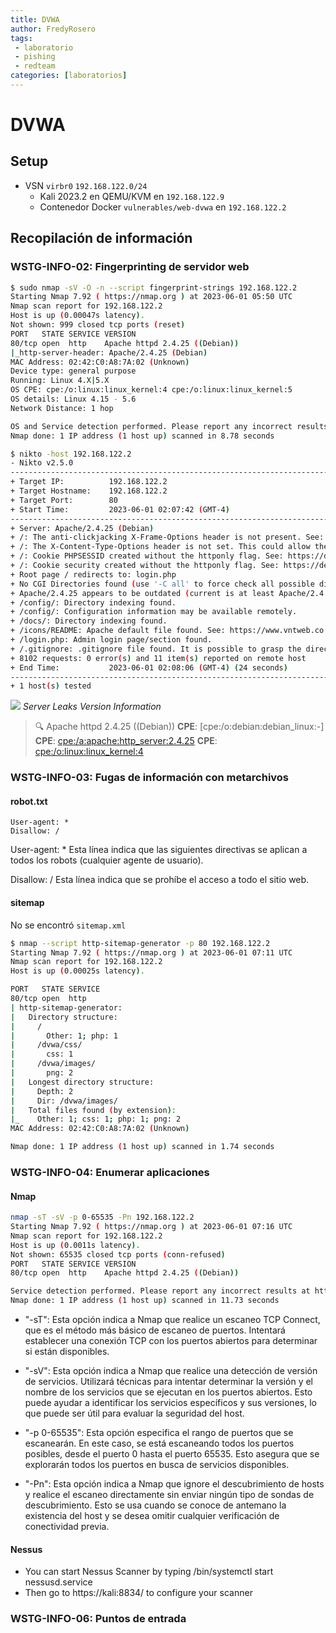 ```yaml
---
title: DVWA
author: FredyRosero
tags: 
 - laboratorio
 - pishing
 - redteam
categories: [laboratorios]
---
```


# DVWA

## Setup
* VSN `virbr0` `192.168.122.0/24`
    * Kali 2023.2 en QEMU/KVM en `192.168.122.9`
    * Contenedor Docker `vulnerables/web-dvwa` en `192.168.122.2`

## Recopilación de información

### WSTG-INFO-02: Fingerprinting de servidor web

```bash
$ sudo nmap -sV -O -n --script fingerprint-strings 192.168.122.2
Starting Nmap 7.92 ( https://nmap.org ) at 2023-06-01 05:50 UTC
Nmap scan report for 192.168.122.2
Host is up (0.00047s latency).
Not shown: 999 closed tcp ports (reset)
PORT   STATE SERVICE VERSION
80/tcp open  http    Apache httpd 2.4.25 ((Debian))
|_http-server-header: Apache/2.4.25 (Debian)
MAC Address: 02:42:C0:A8:7A:02 (Unknown)
Device type: general purpose
Running: Linux 4.X|5.X
OS CPE: cpe:/o:linux:linux_kernel:4 cpe:/o:linux:linux_kernel:5
OS details: Linux 4.15 - 5.6
Network Distance: 1 hop

OS and Service detection performed. Please report any incorrect results at https://nmap.org/submit/ .
Nmap done: 1 IP address (1 host up) scanned in 8.78 seconds
```

```bash
$ nikto -host 192.168.122.2 
- Nikto v2.5.0
---------------------------------------------------------------------------
+ Target IP:          192.168.122.2
+ Target Hostname:    192.168.122.2
+ Target Port:        80
+ Start Time:         2023-06-01 02:07:42 (GMT-4)
---------------------------------------------------------------------------
+ Server: Apache/2.4.25 (Debian)
+ /: The anti-clickjacking X-Frame-Options header is not present. See: https://developer.mozilla.org/en-US/docs/Web/HTTP/Headers/X-Frame-Options
+ /: The X-Content-Type-Options header is not set. This could allow the user agent to render the content of the site in a different fashion to the MIME type. See: https://www.netsparker.com/web-vulnerability-scanner/vulnerabilities/missing-content-type-header/
+ /: Cookie PHPSESSID created without the httponly flag. See: https://developer.mozilla.org/en-US/docs/Web/HTTP/Cookies
+ /: Cookie security created without the httponly flag. See: https://developer.mozilla.org/en-US/docs/Web/HTTP/Cookies
+ Root page / redirects to: login.php
+ No CGI Directories found (use '-C all' to force check all possible dirs)
+ Apache/2.4.25 appears to be outdated (current is at least Apache/2.4.54). Apache 2.2.34 is the EOL for the 2.x branch.
+ /config/: Directory indexing found.
+ /config/: Configuration information may be available remotely.
+ /docs/: Directory indexing found.
+ /icons/README: Apache default file found. See: https://www.vntweb.co.uk/apache-restricting-access-to-iconsreadme/
+ /login.php: Admin login page/section found.
+ /.gitignore: .gitignore file found. It is possible to grasp the directory structure.
+ 8102 requests: 0 error(s) and 11 item(s) reported on remote host
+ End Time:           2023-06-01 02:08:06 (GMT-4) (24 seconds)
---------------------------------------------------------------------------
+ 1 host(s) tested

```

![](https://i.imgur.com/uNaSwqN.png)
*Server Leaks Version Information*


> 🔍
> Apache httpd 2.4.25 ((Debian))
> **CPE**: [cpe:/o:debian:debian_linux:-]
> **CPE**: [cpe:/a:apache:http_server:2.4.25](https://nvd.nist.gov/products/cpe/detail/1C93783D-252A-4D4E-A6D4-41B65A831A72?namingFormat=2.3&orderBy=CPEURI&keyword=cpe%3A2.3%3Aa%3Aapache%3Ahttp_server%3A2.4.25%3A*&status=FINAL%2CDEPRECATED)
> **CPE**: [cpe:/o:linux:linux_kernel:4](https://nvd.nist.gov/products/cpe/detail/D2B71FFC-740C-4263-B936-A3C1B18E5F9F?namingFormat=2.2&orderBy=CPEURI&keyword=cpe%3A%2Fo%3Alinux%3Alinux_kernel%3A4&status=FINAL) 


### WSTG-INFO-03: Fugas de información con metarchivos 

#### robot.txt
```plaintext
User-agent: *
Disallow: /
```
User-agent: *
Esta línea indica que las siguientes directivas se aplican a todos los robots (cualquier agente de usuario).

Disallow: /
Esta línea indica que se prohíbe el acceso a todo el sitio web. 

#### sitemap
No se encontró `sitemap.xml`

```bash
$ nmap --script http-sitemap-generator -p 80 192.168.122.2
Starting Nmap 7.92 ( https://nmap.org ) at 2023-06-01 07:11 UTC
Nmap scan report for 192.168.122.2
Host is up (0.00025s latency).

PORT   STATE SERVICE
80/tcp open  http
| http-sitemap-generator: 
|   Directory structure:
|     /
|       Other: 1; php: 1
|     /dvwa/css/
|       css: 1
|     /dvwa/images/
|       png: 2
|   Longest directory structure:
|     Depth: 2
|     Dir: /dvwa/images/
|   Total files found (by extension):
|_    Other: 1; css: 1; php: 1; png: 2
MAC Address: 02:42:C0:A8:7A:02 (Unknown)

Nmap done: 1 IP address (1 host up) scanned in 1.74 seconds
```

### WSTG-INFO-04: Enumerar aplicaciones

#### Nmap
```bash
nmap -sT -sV -p 0-65535 -Pn 192.168.122.2
Starting Nmap 7.92 ( https://nmap.org ) at 2023-06-01 07:16 UTC
Nmap scan report for 192.168.122.2
Host is up (0.0011s latency).
Not shown: 65535 closed tcp ports (conn-refused)
PORT   STATE SERVICE VERSION
80/tcp open  http    Apache httpd 2.4.25 ((Debian))

Service detection performed. Please report any incorrect results at https://nmap.org/submit/ .
Nmap done: 1 IP address (1 host up) scanned in 11.73 seconds
```

- "-sT": Esta opción indica a Nmap que realice un escaneo TCP Connect, que es el método más básico de escaneo de puertos. Intentará establecer una conexión TCP con los puertos abiertos para determinar si están disponibles.

- "-sV": Esta opción indica a Nmap que realice una detección de versión de servicios. Utilizará técnicas para intentar determinar la versión y el nombre de los servicios que se ejecutan en los puertos abiertos. Esto puede ayudar a identificar los servicios específicos y sus versiones, lo que puede ser útil para evaluar la seguridad del host.

- "-p 0-65535": Esta opción especifica el rango de puertos que se escanearán. En este caso, se está escaneando todos los puertos posibles, desde el puerto 0 hasta el puerto 65535. Esto asegura que se explorarán todos los puertos en busca de servicios disponibles.

- "-Pn": Esta opción indica a Nmap que ignore el descubrimiento de hosts y realice el escaneo directamente sin enviar ningún tipo de sondas de descubrimiento. Esto se usa cuando se conoce de antemano la existencia del host y se desea omitir cualquier verificación de conectividad previa.

#### Nessus

 - You can start Nessus Scanner by typing /bin/systemctl start nessusd.service
 - Then go to https://kali:8834/ to configure your scanner



### WSTG-INFO-06: Puntos de entrada



